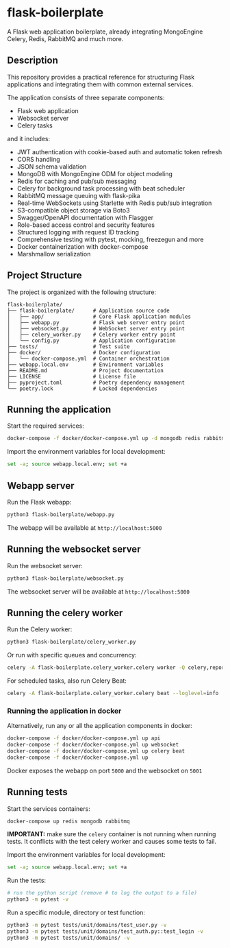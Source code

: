# flask-boilerplate
A Flask web application boilerplate, already integrating MongoEngine Celery, Redis, RabbitMQ and much more.


## Description

This repository provides a practical reference for structuring Flask applications and integrating them with common external services.

The application consists of three separate components:
- Flask web application
- Websocket server
- Celery tasks

and it includes:
- JWT authentication with cookie-based auth and automatic token refresh
- CORS handling
- JSON schema validation
- MongoDB with MongoEngine ODM for object modeling
- Redis for caching and pub/sub messaging
- Celery for background task processing with beat scheduler
- RabbitMQ message queuing with flask-pika
- Real-time WebSockets using Starlette with Redis pub/sub integration
- S3-compatible object storage via Boto3
- Swagger/OpenAPI documentation with Flasgger
- Role-based access control and security features
- Structured logging with request ID tracking
- Comprehensive testing with pytest, mocking, freezegun and more
- Docker containerization with docker-compose
- Marshmallow serialization


## Project Structure

The project is organized with the following structure:

```
flask-boilerplate/
├── flask-boilerplate/      # Application source code
│   ├── app/                # Core Flask application modules
│   ├── webapp.py           # Flask web server entry point
│   ├── websocket.py        # WebSocket server entry point
│   ├── celery_worker.py    # Celery worker entry point
│   └── config.py           # Application configuration
├── tests/                  # Test suite
├── docker/                 # Docker configuration
│   └── docker-compose.yml  # Container orchestration
├── webapp.local.env        # Environment variables
├── README.md               # Project documentation
├── LICENSE                 # License file
├── pyproject.toml          # Poetry dependency management
└── poetry.lock             # Locked dependencies
```


## Running the application

Start the required services:
```bash
docker-compose -f docker/docker-compose.yml up -d mongodb redis rabbitmq
```

Import the environment variables for local development:
```bash
set -a; source webapp.local.env; set +a
```

## Webapp server

Run the Flask webapp:
```bash
python3 flask-boilerplate/webapp.py
```

The webapp will be available at `http://localhost:5000`

## Running the websocket server

Run the websocket server:
```bash
python3 flask-boilerplate/websocket.py
```

The websocket server will be available at `http://localhost:5000`

## Running the celery worker

Run the Celery worker:
```bash
python3 flask-boilerplate/celery_worker.py
```

Or run with specific queues and concurrency:
```bash
celery -A flask-boilerplate.celery_worker.celery worker -Q celery,report --concurrency 4 --loglevel=info
```

For scheduled tasks, also run Celery Beat:
```bash
celery -A flask-boilerplate.celery_worker.celery beat --loglevel=info
```

### Running the application in docker

Alternatively, run any or all the application components in docker:

```bash
docker-compose -f docker/docker-compose.yml up api
docker-compose -f docker/docker-compose.yml up websocket
docker-compose -f docker/docker-compose.yml up celery beat
docker-compose -f docker/docker-compose.yml up
```

Docker exposes the webapp on port `5000` and the websocket on `5001`


## Running tests

Start the services containers:
```bash
docker-compose up redis mongodb rabbitmq
```
**IMPORTANT:** make sure the `celery` container is not running when running tests. It conflicts with the 
test celery worker and causes some tests to fail.

Import the environment variables for local development:
```bash
set -a; source webapp.local.env; set +a
```

Run the tests:
```bash
# run the python script (remove # to log the output to a file)
python3 -m pytest -v
```

Run a specific module, directory or test function:
```bash
python3 -m pytest tests/unit/domains/test_user.py -v
python3 -m pytest tests/unit/domains/test_auth.py::test_login -v
python3 -m pytest tests/unit/domains/ -v
```
